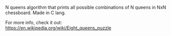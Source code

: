 N queens algorithm that prints all possible combinations of N queens in NxN chessboard. Made in C lang.

For more info, check it out: https://en.wikipedia.org/wiki/Eight_queens_puzzle
